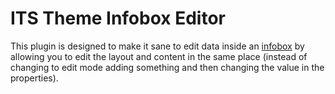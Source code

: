 # ITS Theme Infobox Editor

This plugin is designed to make it sane to edit data inside an [infobox](https://publish.obsidian.md/slrvb-docs/ITS+Theme/Callouts/Callout+-+Infoboxes) by allowing you to edit the layout and content
in the same place (instead of changing to edit mode adding something and then changing the value in the properties). 
